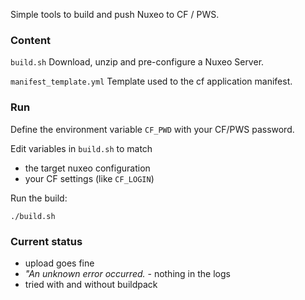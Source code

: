 
Simple tools to build and push Nuxeo to CF / PWS.

### Content

`build.sh`
Download, unzip and pre-configure a Nuxeo Server.

`manifest_template.yml`
Template used to the cf application manifest.

### Run

Define the environment variable `CF_PWD` with your CF/PWS password.

Edit variables in `build.sh` to match 

 - the target nuxeo configuration 
 - your CF settings (like `CF_LOGIN`)

Run the build:

    ./build.sh

### Current status

 - upload goes fine
 - *"An unknown error occurred.* - nothing in the logs
 - tried with and without buildpack






